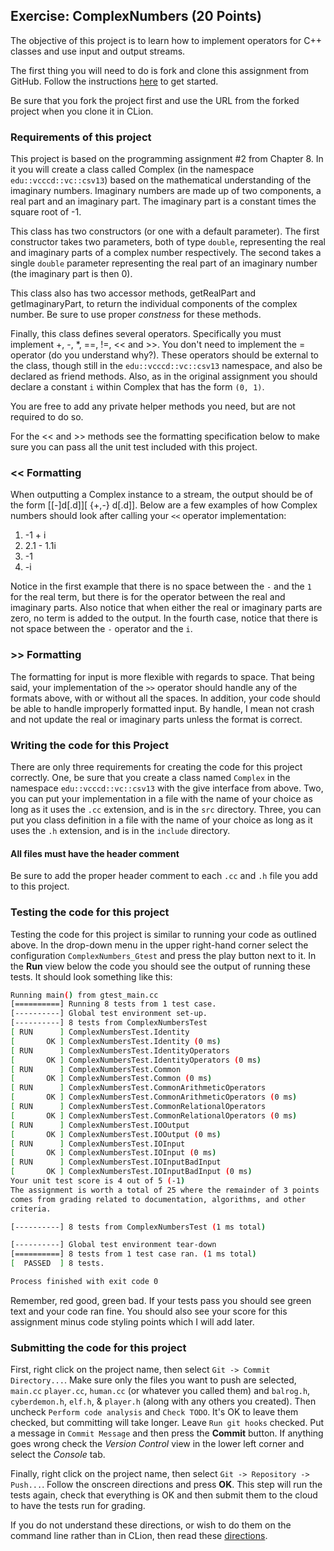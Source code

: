 ## Exercise: ComplexNumbers (20 Points)

The objective of this project is to learn how to implement operators for C++ classes
and use input and output streams.

The first thing you will need to do is fork and clone this assignment
from GitHub. Follow the instructions
[here](https://github.com/vcc-csv13-fall2018/Course-Information/wiki)
to get started.

Be sure that you fork the project first and use the URL from
the forked project when you clone it in CLion.

### Requirements of this project

This project is based on the programming assignment #2 from Chapter 8. In 
it you will create a class called Complex (in the namespace `edu::vcccd::vc::csv13`)
based on the mathematical understanding of the imaginary numbers. Imaginary numbers
are made up of two components, a real part and an imaginary part. The imaginary
part is a constant times the square root of -1.

This class has two constructors (or one with a default parameter). The first
constructor takes two parameters, both of type `double`, representing the real
and imaginary parts of a complex number respectively. The second takes a single
`double` parameter representing the real part of an imaginary number (the 
imaginary part is then 0).

This class also has two accessor methods, getRealPart and getImaginaryPart, to
return the individual components of the complex number. Be sure to use proper
*constness* for these methods.

Finally, this class defines several operators. Specifically you must implement +, -, 
*, ==, !=, << and >>. You don't need to implement the = operator (do you understand
why?). These operators should be external to the class, though still in the `edu::vcccd::vc::csv13` 
namespace, and also be declared as friend methods. Also, as in the original assignment
you should declare a constant `i` within Complex that has the form `(0, 1)`.

You are free to add any private helper methods you need, but are not required to do so.

For the << and >> methods see the formatting specification below to make sure you
can pass all the unit test included with this project.

### << Formatting

When outputting a Complex instance to a stream, the output should be of the form [[-]d[.d]][ {+,-} d[.d]]. 
Below are a few examples of how Complex numbers should look after calling your `<<` operator 
implementation:

1. -1 + i
2. 2.1 - 1.1i
3. -1
4. -i

Notice in the first example that there is no space between the `-` and the `1` for the real
term, but there is for the operator between the real and imaginary parts. Also notice that 
when either the real or imaginary parts are zero, no term is added to the output. In the 
fourth case, notice that there is not space between the `-` operator and the `i`.

### >> Formatting

The formatting for input is more flexible with regards to space. That being said, your 
implementation of the `>>` operator should handle any of the formats above, with or without
all the spaces. In addition, your code should be able to handle improperly formatted 
input. By handle, I mean not crash and not update the real or imaginary parts unless the
format is correct.
 
### Writing the code for this Project

There are only three requirements for creating the code for this project correctly. One,
be sure that you create a class named `Complex` in the namespace `edu::vcccd::vc::csv13` with
the give interface from above. Two, you can put your implementation in a file with the 
name of your choice as long as it uses the `.cc` extension, and is in the `src` directory.
Three, you can put you class definition in a file with the name of your choice as long as 
it uses the `.h` extension, and is in the `include` directory.

#### All files must have the header comment

Be sure to add the proper header comment to each `.cc` and `.h` file you add to this project.

### Testing the code for this project

Testing the code for this project is similar to running your code
as outlined above. In the drop-down menu in the upper right-hand
corner select the configuration `ComplexNumbers_Gtest` and press the
play button next to it. In the **Run** view below the code you should
see the output of running these tests. It should look something
like this:

```bash
Running main() from gtest_main.cc
[==========] Running 8 tests from 1 test case.
[----------] Global test environment set-up.
[----------] 8 tests from ComplexNumbersTest
[ RUN      ] ComplexNumbersTest.Identity
[       OK ] ComplexNumbersTest.Identity (0 ms)
[ RUN      ] ComplexNumbersTest.IdentityOperators
[       OK ] ComplexNumbersTest.IdentityOperators (0 ms)
[ RUN      ] ComplexNumbersTest.Common
[       OK ] ComplexNumbersTest.Common (0 ms)
[ RUN      ] ComplexNumbersTest.CommonArithmeticOperators
[       OK ] ComplexNumbersTest.CommonArithmeticOperators (0 ms)
[ RUN      ] ComplexNumbersTest.CommonRelationalOperators
[       OK ] ComplexNumbersTest.CommonRelationalOperators (0 ms)
[ RUN      ] ComplexNumbersTest.IOOutput
[       OK ] ComplexNumbersTest.IOOutput (0 ms)
[ RUN      ] ComplexNumbersTest.IOInput
[       OK ] ComplexNumbersTest.IOInput (0 ms)
[ RUN      ] ComplexNumbersTest.IOInputBadInput
[       OK ] ComplexNumbersTest.IOInputBadInput (0 ms)
Your unit test score is 4 out of 5 (-1)
The assignment is worth a total of 25 where the remainder of 3 points
comes from grading related to documentation, algorithms, and other
criteria.

[----------] 8 tests from ComplexNumbersTest (1 ms total)

[----------] Global test environment tear-down
[==========] 8 tests from 1 test case ran. (1 ms total)
[  PASSED  ] 8 tests.

Process finished with exit code 0
```

Remember, red good, green bad. If your tests pass you should see green
text and your code ran fine. You should also see your score for this
assignment minus code styling points which I will add later.

### Submitting the code for this project

First, right click on the project name, then select `Git -> Commit Directory...`. 
Make sure only the files you want to push are selected, `main.cc` `player.cc`, `human.cc` (or whatever you called them) and `balrog.h`, `cyberdemon.h`, `elf.h`, &
`player.h` (along with any others you created). Then uncheck `Perform code analysis` and `Check TODO`. It's OK to leave them checked,
but committing will take longer. Leave `Run git hooks` checked. Put a message in `Commit Message`
and then press the **Commit** button. If anything goes wrong check the _Version Control_ view
in the lower left corner and select the _Console_ tab.
 
Finally, right click on the project name,
then select `Git -> Repository -> Push...`. Follow the onscreen directions
and press **OK**. This step will run the tests again, check that everything is OK
and then submit them to the cloud to have the tests run for grading.

If you do not understand these directions, or wish to do them on the command
line rather than in CLion, then read these [directions](https://github.com/vcc-csv13-fall2018/Course-Information/wiki/How-to-Turn-In-Every-Project).

